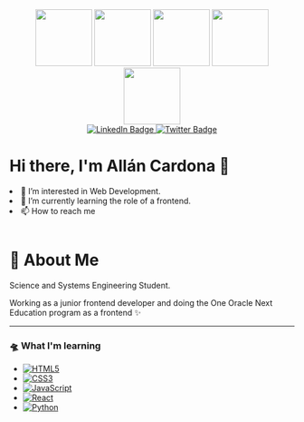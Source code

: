 <div id="header" align="center">
  <img src="https://media1.giphy.com/media/v1.Y2lkPTc5MGI3NjExcHh6dWEzNGR0MXZqb2p2emhrZG00czNuYXFqN2ZkbTZrZWw1bHFucyZlcD12MV9pbnRlcm5hbF9naWZfYnlfaWQmY3Q9cw/XAxylRMCdpbEWUAvr8/giphy.gif" width= "100" >
  <img src="https://media1.giphy.com/media/v1.Y2lkPTc5MGI3NjExMjg3MThkNnB3b211dnNkamF3Z2JnNzN3bDI2YW82dzJhZTE1aWc0eiZlcD12MV9pbnRlcm5hbF9naWZfYnlfaWQmY3Q9cw/fsEaZldNC8A1PJ3mwp/giphy.gif" width= "100" >
  <img src="https://media3.giphy.com/media/cpAGF6uxLw93uuQNNJ/giphy.gif?cid=ecf05e477dwdh6xullajtnbx7gy6h2wzierxvnxwokdydc9q&ep=v1_gifs_related&rid=giphy.gif&ct=s" width="100" border-radius:"50%"/>
  <img src="https://media2.giphy.com/media/ln7z2eWriiQAllfVcn/giphy.gif?cid=ecf05e47jybclufcvwdah9ben2wdmchdzhdg2bih5ivv70zb&ep=v1_gifs_related&rid=giphy.gif&ct=s" width= "100" >
  <img src="https://media3.giphy.com/media/eNAsjO55tPbgaor7ma/giphy.gif?cid=ecf05e47j93ctftd5kpclq5pn53mjd46c9zb60vuuu003yc7&ep=v1_gifs_related&rid=giphy.gif&ct=s" width= "100" >
</div>
<!--Div de redes sociales -->
<div id="badges" align="center">
  <a href="https://www.linkedin.com/in/allan-cardona-jr/">
    <img src="https://img.shields.io/badge/LinkedIn-blue?style=for-the-badge&logo=linkedin&logoColor=white" alt="LinkedIn Badge"/>
  </a>
  <a href="https://twitter.com/Alan_Cdn">
    <img src="https://img.shields.io/badge/Twitter-blue?style=for-the-badge&logo=twitter&logoColor=white" alt="Twitter Badge"/>
  </a>
</div>

<div>
<table>
<lu>
    <h1> Hi there, I'm Allán Cardona 👋</h1>
    <li>👀 I’m interested in Web Development. </li>
    <li>🌱 I’m currently learning the role of a frontend.</li>
    <li>📫 How to reach me </li>
 </lu>
</table> 
</div>
<h1>🥷 About Me</h1>

Science and Systems Engineering Student.

Working as a junior frontend developer and doing the One Oracle Next Education program as a frontend ✨

---

### 🛸 What I'm learning

* [![HTML5](https://img.shields.io/badge/html5-%23E34F26.svg?style=for-the-badge&logo=html5&logoColor=white)](https://developer.mozilla.org/es/docs/Web/HTML) 
* [![CSS3](https://img.shields.io/badge/css3-%231572B6.svg?style=for-the-badge&logo=css3&logoColor=white)](https://developer.mozilla.org/es/docs/Web/CSS) 
* [![JavaScript](https://img.shields.io/badge/javascript-%23323330.svg?style=for-the-badge&logo=javascript&logoColor=%23F7DF1E)](https://www.javascript.com/)
* [![React](https://img.shields.io/badge/-ReactJs-61DAFB?logo=react&logoColor=white&style=for-the-badge)](https://legacy.reactjs.org/) 
* [![Python](https://img.shields.io/badge/python-3670A0?style=for-the-badge&logo=python&logoColor=ffdd54)](https://www.python.org/)

<!---
Allan-Cardona-USAC/Allan-Cardona-USAC is a ✨ special ✨ repository because its `README.md` (this file) appears on your GitHub profile.
You can click the Preview link to take a look at your changes.
--->
